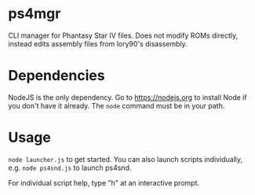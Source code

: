 # ps4mgr

CLI manager for Phantasy Star IV files. Does not modify ROMs directly, instead edits assembly files from lory90's disassembly.

# Dependencies

NodeJS is the only dependency. Go to https://nodejs.org to install Node if you don't have it already. The ```node``` command must be in your path.

# Usage

```node launcher.js``` to get started. You can also launch scripts individually, e.g. ```node ps4snd.js``` to launch ps4snd.

For individual script help, type "h" at an interactive prompt.